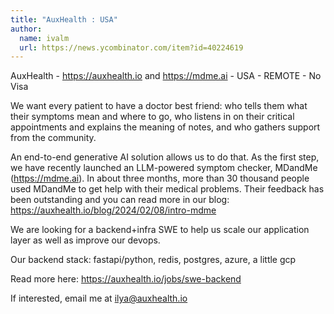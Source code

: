```yaml
---
title: "AuxHealth : USA"
author:
  name: ivalm
  url: https://news.ycombinator.com/item?id=40224619
---
```

AuxHealth - <a href="https:&#x2F;&#x2F;auxhealth.io" rel="nofollow">https:&#x2F;&#x2F;auxhealth.io</a> and <a href="https:&#x2F;&#x2F;mdme.ai" rel="nofollow">https:&#x2F;&#x2F;mdme.ai</a> - USA - REMOTE - No Visa

We want every patient to have a doctor best friend: who tells them what their symptoms mean and where to go, who listens in on their critical appointments and explains the meaning of notes, and who gathers support from the community.

An end-to-end generative AI solution allows us to do that. As the first step, we have recently launched an LLM-powered symptom checker, MDandMe (<a href="https:&#x2F;&#x2F;mdme.ai" rel="nofollow">https:&#x2F;&#x2F;mdme.ai</a>). In about three months, more than 30 thousand people used MDandMe to get help with their medical problems. Their feedback has been outstanding and you can read more in our blog: <a href="https:&#x2F;&#x2F;auxhealth.io&#x2F;blog&#x2F;2024&#x2F;02&#x2F;08&#x2F;intro-mdme" rel="nofollow">https:&#x2F;&#x2F;auxhealth.io&#x2F;blog&#x2F;2024&#x2F;02&#x2F;08&#x2F;intro-mdme</a>

We are looking for a backend+infra SWE to help us scale our application layer as well as improve our devops.

Our backend stack: fastapi&#x2F;python, redis, postgres, azure, a little gcp

Read more here: <a href="https:&#x2F;&#x2F;auxhealth.io&#x2F;jobs&#x2F;swe-backend" rel="nofollow">https:&#x2F;&#x2F;auxhealth.io&#x2F;jobs&#x2F;swe-backend</a>

If interested, email me at ilya@auxhealth.io
